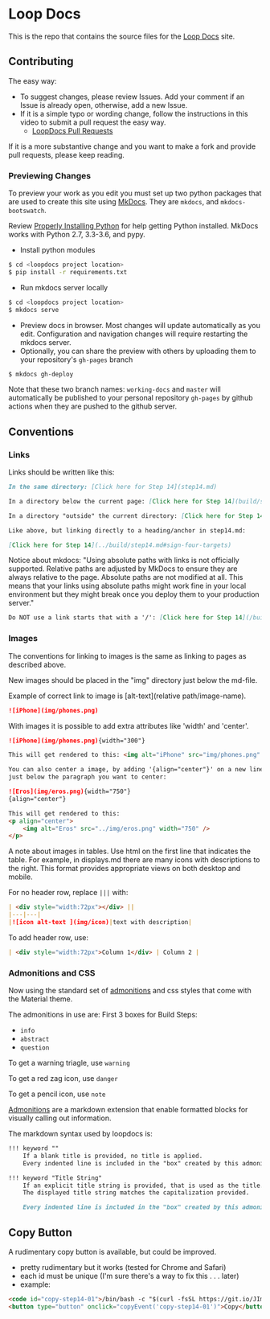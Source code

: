 # Loop Docs

This is the repo that contains the source files for the [Loop Docs](https://loopkit.github.io/loopdocs) site.

## Contributing

The easy way:
* To suggest changes, please review Issues.  Add your comment if an Issue is already open, otherwise, add a new Issue.
* If it is a simple typo or wording change, follow the instructions in this video to submit a pull request the easy way.
  * [LoopDocs Pull Requests](https://youtu.be/6qSppvgGxpg)

If it is a more substantive change and you want to make a fork and provide pull requests, please keep reading.

### Previewing Changes

To preview your work as you edit you must set up two python packages that are used to create this site using [MkDocs](http://www.mkdocs.org/). They are `mkdocs`, and `mkdocs-bootswatch`.

Review [Properly Installing Python](http://docs.python-guide.org/en/latest/starting/installation/) for help getting Python installed. MkDocs works with Python 2.7, 3.3-3.6, and pypy.

* Install python modules

```bash
$ cd <loopdocs project location>
$ pip install -r requirements.txt
```

* Run mkdocs server locally

```bash
$ cd <loopdocs project location>
$ mkdocs serve
```

* Preview docs in browser. Most changes will update automatically as you edit. Configuration and navigation changes will require restarting the mkdocs server.
* Optionally, you can share the preview with others by uploading them to your repository's `gh-pages` branch

```bash
$ mkdocs gh-deploy
```

Note that these two branch names: `working-docs` and `master` will automatically be published to your personal repository `gh-pages` by github actions when they are pushed to the github server.

## Conventions

### Links

Links should be written like this:

```markdown
In the same directory: [Click here for Step 14](step14.md)

In a directory below the current page: [Click here for Step 14](build/step14.md)

In a directory "outside" the current directory: [Click here for Step 14](../build/step14.md)

Like above, but linking directly to a heading/anchor in step14.md:

[Click here for Step 14](../build/step14.md#sign-four-targets)

```

Notice about mkdocs: "Using absolute paths with links is not officially supported. Relative paths are adjusted by MkDocs to ensure they are always relative to the page. Absolute paths are not modified at all. This means that your links using absolute paths might work fine in your local environment but they might break once you deploy them to your production server."

```markdown
Do NOT use a link starts that with a '/': [Click here for Step 14](/build/step14.md)
```

### Images

The conventions for linking to images is the same as linking to pages as described above.

New images should be placed in the "img" directory just below the md-file.

Example of correct link to image is [alt-text](relative path/image-name).

```markdown
![iPhone](img/phones.png)
```

With images it is possible to add extra attributes like 'width' and 'center'.

```markdown
![iPhone](img/phones.png){width="300"}

This will get rendered to this: <img alt="iPhone" src="img/phones.png" width="300">

You can also center a image, by adding '{align="center"}' on a new line
just below the paragraph you want to center:

![Eros](img/eros.png){width="750"}
{align="center"}

This will get rendered to this:
<p align="center">
    <img alt="Eros" src="../img/eros.png" width="750" />
</p>
```

A note about images in tables. Use html on the first line that indicates the table.
For example, in displays.md there are many icons with descriptions to the right. This format provides appropriate views on both desktop and mobile.

For no header row, replace `|||` with:

```markdown
| <div style="width:72px"></div> ||
|---|---|
|![icon alt-text ](img/icon)|text with description|
```

To add header row, use:
```markdown
| <div style="width:72px">Column 1</div> | Column 2 |
```

### Admonitions and CSS

Now using the standard set of [admonitions](https://squidfunk.github.io/mkdocs-material/reference/admonitions/) and css styles that come with the Material theme.

The admonitions in use are:
First 3 boxes for Build Steps:
* `info`
* `abstract`
* `question`

To get a warning triagle, use `warning`

To get a red zag icon, use `danger`

To get a pencil icon, use `note`

[Admonitions](https://python-markdown.github.io/extensions/admonition/) are a markdown extension that enable formatted blocks for visually calling out information.

The markdown syntax used by loopdocs is:

```markdown
!!! keyword ""
    If a blank title is provided, no title is applied.
    Every indented line is included in the "box" created by this admonition

!!! keyword "Title String"
    If an explicit title string is provided, that is used as the title.
    The displayed title string matches the capitalization provided.

    Every indented line is included in the "box" created by this admonition
```


## Copy Button

A rudimentary copy button is available, but could be improved.

* pretty rudimentary but it works (tested for Chrome and Safari)
* each id must be unique (I'm sure there's a way to fix this . . . later)
* example:

```markdown
<code id="copy-step14-01">/bin/bash -c "$(curl -fsSL https://git.io/JImiE)"</code>
<button type="button" onclick="copyEvent('copy-step14-01')">Copy</button>
```

